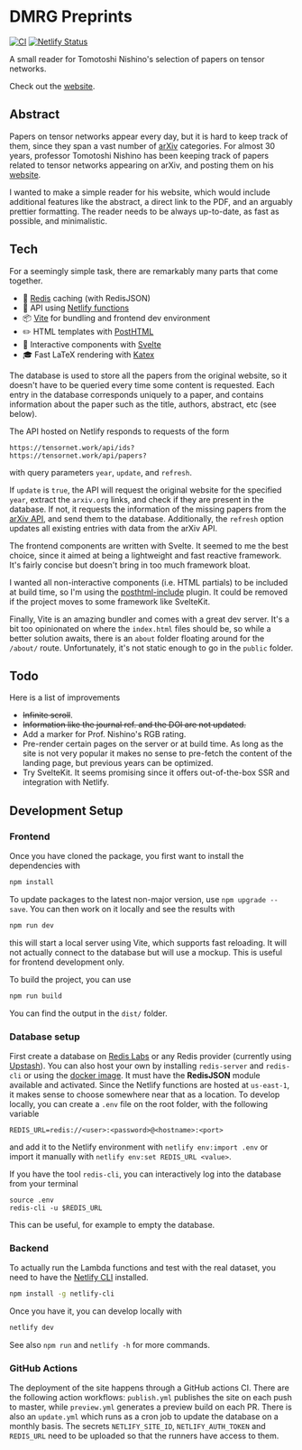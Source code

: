 # DMRG Preprints

[![CI][ci-img]][ci-url]
[![Netlify Status][netlify-img]][netlify-url]

[ci-img]: https://github.com/giacomogiudice/nishino/actions/workflows/publish.yml/badge.svg
[ci-url]: https://github.com/giacomogiudice/nishino/actions/workflows/publish.yml
[netlify-img]: https://api.netlify.com/api/v1/badges/8c331476-72ba-4331-9bf5-9800bea0f3b5/deploy-status
[netlify-url]: https://app.netlify.com/sites/nishino/deploys

A small reader for Tomotoshi Nishino's selection of papers on tensor networks.

Check out the [website](https://tensornet.work/).

## Abstract

Papers on tensor networks appear every day, but it is hard to keep track of them, since they span a vast number of [arXiv](http://arxiv.org) categories.
For almost 30 years, professor Tomotoshi Nishino has been keeping track of papers related to tensor networks appearing on arXiv, and posting them on his [website](http://quattro.phys.sci.kobe-u.ac.jp/dmrg/condmat.html).

I wanted to make a simple reader for his website, which would include additional features like the abstract, a direct link to the PDF, and an arguably prettier formatting.
The reader needs to be always up-to-date, as fast as possible, and minimalistic.

## Tech

For a seemingly simple task, there are remarkably many parts that come together.

- 💾 [Redis](https://redis.io/) caching (with RedisJSON)
- 🤖 API using [Netlify functions](https://www.netlify.com/products/functions/)
- 📦 [Vite](https://vitejs.dev/) for bundling and frontend dev environment
- ✏️ HTML templates with [PostHTML](https://github.com/posthtml/)
- 🎲 Interactive components with [Svelte](https://svelte.dev/)
- 🎓 Fast LaTeX rendering with [Katex](https://katex.org/)

The database is used to store all the papers from the original website, so it doesn't have to be queried every time some content is requested.
Each entry in the database corresponds uniquely to a paper, and contains information about the paper such as the title, authors, abstract, etc (see below).

The API hosted on Netlify responds to requests of the form

```
https://tensornet.work/api/ids?
https://tensornet.work/api/papers?

```

with query parameters `year`, `update`, and `refresh`.

If `update` is `true`, the API will request the original website for the specified `year`, extract the `arxiv.org` links, and check if they are present in the database.
If not, it requests the information of the missing papers from the [arXiv API](http://arxiv.org/help/api/), and send them to the database.
Additionally, the `refresh` option updates all existing entries with data from the arXiv API.

The frontend components are written with Svelte.
It seemed to me the best choice, since it aimed at being a lightweight and fast reactive framework.
It's fairly concise but doesn't bring in too much framework bloat.

I wanted all non-interactive components (i.e. HTML partials) to be included at build time, so I'm using the [posthtml-include](https://github.com/posthtml/posthtml-include) plugin.
It could be removed if the project moves to some framework like SvelteKit.

Finally, Vite is an amazing bundler and comes with a great dev server.
It's a bit too opinionated on where the `index.html` files should be, so while a better solution awaits, there is an `about` folder floating around for the `/about/` route.
Unfortunately, it's not static enough to go in the `public` folder.

## Todo

Here is a list of improvements

- ~~Infinite scroll~~.
- ~~Information like the journal ref. and the DOI are not updated.~~
- Add a marker for Prof. Nishino's RGB rating.
- Pre-render certain pages on the server or at build time. As long as the site is not very popular it makes no sense to pre-fetch the content of the landing page, but previous years can be optimized.
- Try SvelteKit. It seems promising since it offers out-of-the-box SSR and integration with Netlify.

## Development Setup

### Frontend

Once you have cloned the package, you first want to install the dependencies with

```bash
npm install
```

To update packages to the latest non-major version, use `npm upgrade --save`.
You can then work on it locally and see the results with

```bash
npm run dev
```

this will start a local server using Vite, which supports fast reloading.
It will not actually connect to the database but will use a mockup.
This is useful for frontend development only.

To build the project, you can use

```bash
npm run build
```

You can find the output in the `dist/` folder.

### Database setup

First create a database on [Redis Labs](https://app.redislabs.com/) or any Redis provider (currently using [Upstash](https://upstash.com/)).
You can also host your own by installing `redis-server` and `redis-cli` or using the [docker image](https://redis.io/docs/stack/get-started/install/docker/).
It must have the **RedisJSON** module available and activated.
Since the Netlify functions are hosted at `us-east-1`, it makes sense to choose somewhere near that as a location.
To develop locally, you can create a `.env` file on the root folder, with the following variable

```
REDIS_URL=redis://<user>:<password>@<hostname>:<port>
```

and add it to the Netlify environment with `netlify env:import .env` or import it manually with `netlify env:set REDIS_URL <value>`.

If you have the tool `redis-cli`, you can interactively log into the database from your terminal

```
source .env
redis-cli -u $REDIS_URL
```

This can be useful, for example to empty the database.

### Backend

To actually run the Lambda functions and test with the real dataset, you need to have the [Netlify CLI](https://docs.netlify.com/cli/get-started/) installed.

```bash
npm install -g netlify-cli
```

Once you have it, you can develop locally with

```bash
netlify dev
```

See also `npm run` and `netlify -h` for more commands.

### GitHub Actions

The deployment of the site happens through a GitHub actions CI.
There are the following action workflows: `publish.yml` publishes the site on each push to master, while `preview.yml` generates a preview build on each PR.
There is also an `update.yml` which runs as a cron job to update the database on a monthly basis.
The secrets `NETLIFY_SITE_ID`, `NETLIFY_AUTH_TOKEN` and `REDIS_URL` need to be uploaded so that the runners have access to them.
